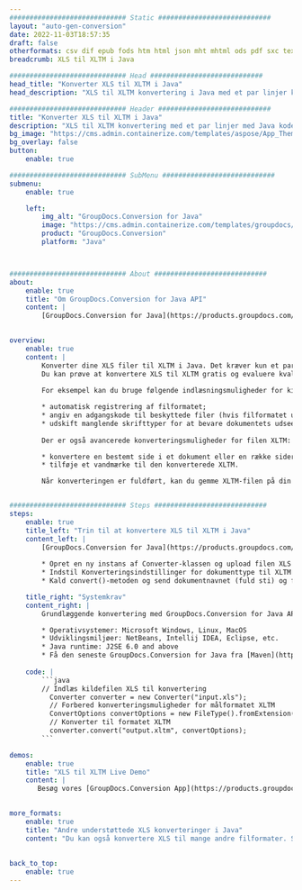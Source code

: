 ```yaml
---
############################# Static ############################
layout: "auto-gen-conversion"
date: 2022-11-03T18:57:35
draft: false
otherformats: csv dif epub fods htm html json mht mhtml ods pdf sxc tex tsv xlam xls xlsb xlsm xlsx xlt xltm xltx xml xps
breadcrumb: XLS til XLTM i Java

############################# Head ############################
head_title: "Konverter XLS til XLTM i Java"
head_description: "XLS til XLTM konvertering i Java med et par linjer kode. Konverter over 160 filformater ved hjælp af GroupDocs dokumentkonverterings-API for Java"

############################# Header ############################
title: "Konverter XLS til XLTM i Java"
description: "XLS til XLTM konvertering med et par linjer med Java kode"
bg_image: "https://cms.admin.containerize.com/templates/aspose/App_Themes/V3/images/bg/header1.png"
bg_overlay: false
button:
    enable: true

############################# SubMenu ############################
submenu:
    enable: true

    left:
        img_alt: "GroupDocs.Conversion for Java"
        image: "https://cms.admin.containerize.com/templates/groupdocs/images/product-logos/90x90-noborder/groupdocs-conversion-java.png"
        product: "GroupDocs.Conversion"
        platform: "Java"



############################# About ############################
about:
    enable: true
    title: "Om GroupDocs.Conversion for Java API"
    content: |
        [GroupDocs.Conversion for Java](https://products.groupdocs.com/conversion/java/) er en avanceret filformatkonverterings-API til konvertering mellem populære billed- og dokumentformater såsom Microsoft Office, OpenDocument, PDF, HTML, e-mail, CAD. og meget mere med blot et par linjer kode. Den native API registrerer automatisk formaterne af de originale dokumenter og tilbyder mange muligheder for at tilpasse de konverterede dokumenter. Sammen med funktionen til at udtrække information fra et dokument, understøtter den også caching af konverteringsresultaterne til den lokale disk som standard. Enhver form for cachelagring kan dog understøttes ved at implementere de passende grænseflader - Amazon S3, Dropbox, Google Drive, Windows Azure, Reddis eller andre.
    

overview:
    enable: true
    content: |
        Konverter dine XLS filer til XLTM i Java. Det kræver kun et par linjer med Java kode på enhver platform efter eget valg, såsom Windows, Linux, macOS.
        Du kan prøve at konvertere XLS til XLTM gratis og evaluere kvaliteten af ​​konverteringsresultaterne. Sammen med simple filkonverteringsscripts kan du prøve mere sofistikerede muligheder for at indlæse XLS-kildefilen og gemme XLTM-outputtet. 
        
        For eksempel kan du bruge følgende indlæsningsmuligheder for kilden XLS:

        * automatisk registrering af filformatet;
        * angiv en adgangskode til beskyttede filer (hvis filformatet understøtter det);
        * udskift manglende skrifttyper for at bevare dokumentets udseende.
        
        Der er også avancerede konverteringsmuligheder for filen XLTM:

        * konvertere en bestemt side i et dokument eller en række sider;
        * tilføje et vandmærke til den konverterede XLTM.

        Når konverteringen er fuldført, kan du gemme XLTM-filen på din lokale filsti eller på et tredjepartslager såsom FTP, Amazon S3, Google Drive, Dropbox osv. Bemærk venligst - for at konvertere XLS til XLTM, behøver du ikke installere yderligere software, såsom MS Office, Open Office, Adobe Acrobat Reader osv.


############################# Steps ############################
steps:
    enable: true
    title_left: "Trin til at konvertere XLS til XLTM i Java"
    content_left: |
        [GroupDocs.Conversion for Java](https://products.groupdocs.com/conversion/java/) giver udviklere mulighed for nemt at konvertere XLS fil til XLTM med et par linjer kode.
        
        * Opret en ny instans af Converter-klassen og upload filen XLS med den fulde sti
        * Indstil Konverteringsindstillinger for dokumenttype til XLTM
        * Kald convert()-metoden og send dokumentnavnet (fuld sti) og formatet (XLTM) som en parameter

    title_right: "Systemkrav"
    content_right: |
        Grundlæggende konvertering med GroupDocs.Conversion for Java API kan udføres med blot et par linjer kode. Vores API'er understøttes på alle større platforme og operativsystemer. Før du udfører koden nedenfor, skal du sørge for, at du har følgende forudsætninger installeret på dit system.

        * Operativsystemer: Microsoft Windows, Linux, MacOS
        * Udviklingsmiljøer: NetBeans, Intellij IDEA, Eclipse, etc.
        * Java runtime: J2SE 6.0 and above
        * Få den seneste GroupDocs.Conversion for Java fra [Maven](https://repository.groupdocs.com/webapp/#/artifacts/browse/tree/General/repo/com/groupdocs/groupdocs-conversion)
         
    code: |
        ```java    
        // Indlæs kildefilen XLS til konvertering
          Converter converter = new Converter("input.xls");
          // Forbered konverteringsmuligheder for målformatet XLTM
          ConvertOptions convertOptions = new FileType().fromExtension("xltm").getConvertOptions();
          // Konverter til formatet XLTM
          converter.convert("output.xltm", convertOptions);
        ```

demos:
    enable: true
    title: "XLS til XLTM Live Demo"
    content: |
       Besøg vores [GroupDocs.Conversion App](https://products.groupdocs.app/conversion/family) websted, og prøv XLS til XLTM konvertering nu. Den gratis demo har følgende fordele
          

more_formats:
    enable: true
    title: "Andre understøttede XLS konverteringer i Java"
    content: "Du kan også konvertere XLS til mange andre filformater. Se venligst listen nedenfor."
       
       
back_to_top:
    enable: true
---
```

